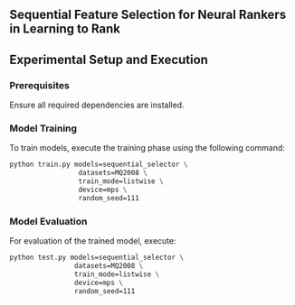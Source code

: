 ## Sequential Feature Selection for Neural Rankers in Learning to Rank

## Experimental Setup and Execution

### Prerequisites
Ensure all required dependencies are installed.

### Model Training
To train models, execute the training phase using the following command:

```bash
python train.py models=sequential_selector \
                 datasets=MQ2008 \
                 train_mode=listwise \
                 device=mps \
                 random_seed=111
```

### Model Evaluation
For evaluation of the trained model, execute:

```bash
python test.py models=sequential_selector \
                datasets=MQ2008 \
                train_mode=listwise \
                device=mps \
                random_seed=111
```

